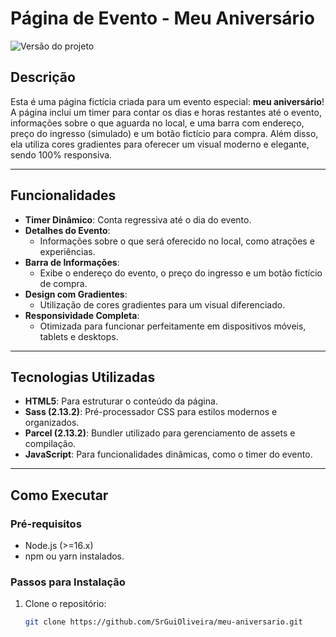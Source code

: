 # **Página de Evento - Meu Aniversário**

![Versão do projeto](https://img.shields.io/badge/version-1.0.0-blue)

## **Descrição**

Esta é uma página fictícia criada para um evento especial: **meu aniversário**! A página inclui um timer para contar os dias e horas restantes até o evento, informações sobre o que aguarda no local, e uma barra com endereço, preço do ingresso (simulado) e um botão fictício para compra. Além disso, ela utiliza cores gradientes para oferecer um visual moderno e elegante, sendo 100% responsiva.

---

## **Funcionalidades**

- **Timer Dinâmico**: Conta regressiva até o dia do evento.
- **Detalhes do Evento**:
  - Informações sobre o que será oferecido no local, como atrações e experiências.
- **Barra de Informações**:
  - Exibe o endereço do evento, o preço do ingresso e um botão fictício de compra.
- **Design com Gradientes**:
  - Utilização de cores gradientes para um visual diferenciado.
- **Responsividade Completa**:
  - Otimizada para funcionar perfeitamente em dispositivos móveis, tablets e desktops.

---

## **Tecnologias Utilizadas**

- **HTML5**: Para estruturar o conteúdo da página.
- **Sass (2.13.2)**: Pré-processador CSS para estilos modernos e organizados.
- **Parcel (2.13.2)**: Bundler utilizado para gerenciamento de assets e compilação.
- **JavaScript**: Para funcionalidades dinâmicas, como o timer do evento.

---

## **Como Executar**

### **Pré-requisitos**
- Node.js (>=16.x)
- npm ou yarn instalados.

### **Passos para Instalação**
1. Clone o repositório:
   ```bash
   git clone https://github.com/SrGuiOliveira/meu-aniversario.git
